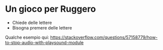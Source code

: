 # Un gioco per Ruggero

- Chiede delle lettere
- Bisogna premere delle lettere

Qualche esempio qui:
https://stackoverflow.com/questions/57158779/how-to-stop-audio-with-playsound-module

